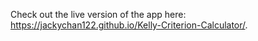 Check out the live version of the app here: https://jackychan122.github.io/Kelly-Criterion-Calculator/.
